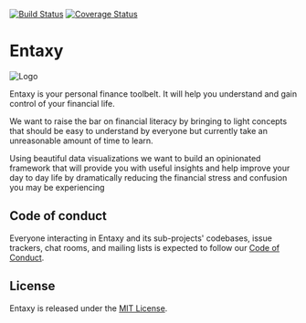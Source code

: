 [![Build Status](https://travis-ci.org/entaxy-project/entaxy.svg)](https://travis-ci.org/entaxy-project/entaxy)
[![Coverage Status](https://coveralls.io/repos/github/entaxy-project/entaxy/badge.svg)](https://coveralls.io/github/entaxy-project/entaxy)

# Entaxy

![Logo](https://github.com/entaxy-project/entaxy/blob/develop/docs/marketing1.png?raw=true)

Entaxy is your personal finance toolbelt.
It will help you understand and gain control of your financial life.

We want to raise the bar on financial literacy by bringing to light concepts that should be easy to understand by everyone but currently take an unreasonable amount of time to learn.

Using beautiful data visualizations we want to build an opinionated framework that will provide you with useful insights and help improve your day to day life by dramatically reducing the financial stress and confusion you may be experiencing


## Code of conduct

Everyone interacting in Entaxy and its sub-projects' codebases, issue trackers, chat rooms, and mailing lists is expected to follow our [Code of Conduct](https://github.com/entaxy-project/entaxy/blob/master/CODE_OF_CONDUCT.md).


## License

Entaxy is released under the [MIT License](https://opensource.org/licenses/MIT).
